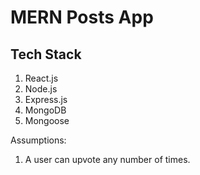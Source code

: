# MERN Posts App

## Tech Stack

1) React.js
2) Node.js
3) Express.js
4) MongoDB
5) Mongoose

Assumptions:
1) A user can upvote any number of times.